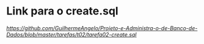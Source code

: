 # Link para o create.sql
###### https://github.com/GuilhermeAngelo/Projeto-e-Administra-o-de-Banco-de-Dados/blob/master/tarefas/t02/tarefa02-create.sql